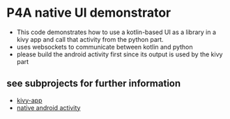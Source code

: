 # P4A native UI demonstrator

- This code demonstrates how to use a kotlin-based UI as a library in
a kivy app and call that activity from the python part.
- uses websockets to communicate between kotlin and python
- please build the android activity first since its output is used by the kivy part

## see subprojects for further information

- [kivy-app](kivy-app/README.md)
- [native android activity](activity-library/README.md)